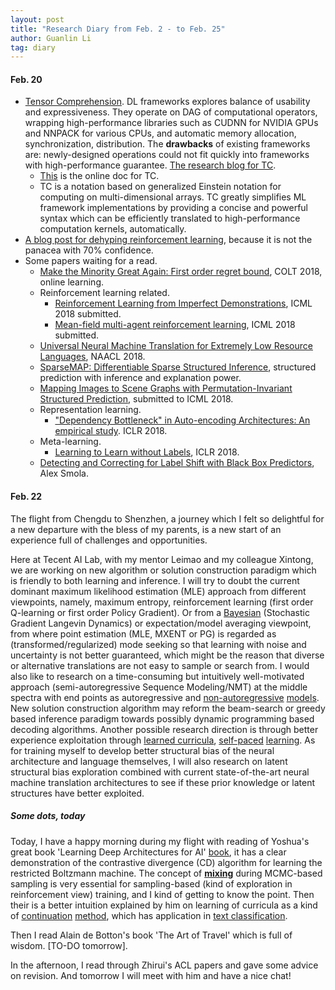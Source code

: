 ```yaml
---
layout: post
title: "Research Diary from Feb. 2 - to Feb. 25"
author: Guanlin Li
tag: diary
---
```


#### Feb. 20

- [Tensor Comprehension](https://arxiv.org/abs/1802.04730). DL frameworks explores balance of usability and expressiveness. They operate on DAG of computational operators, wrapping high-performance libraries such as CUDNN for NVIDIA GPUs and NNPACK for various CPUs, and automatic memory allocation, synchronization, distribution. The **drawbacks** of existing frameworks are: newly-designed operations could not fit quickly into frameworks with high-performance guarantee. [The research blog for TC](https://research.fb.com/announcing-tensor-comprehensions/). 
  - [This](https://facebookresearch.github.io/TensorComprehensions/) is the online doc for TC. 
  - TC is a notation based on generalized Einstein notation for computing on multi-dimensional arrays. TC greatly simplifies ML framework implementations by providing a concise and powerful syntax which can be efficiently translated to high-performance computation kernels, automatically. 
- [A blog post for dehyping reinforcement learning](https://www.alexirpan.com/2018/02/14/rl-hard.html), because it is not the panacea with 70% confidence. 
- Some papers waiting for a read. 
  - [Make the Minority Great Again: First order regret bound](https://arxiv.org/pdf/1802.03386.pdf), COLT 2018, online learning. 
  - Reinforcement learning related. 
    - [Reinforcement Learning from Imperfect Demonstrations](https://arxiv.org/pdf/1802.05313.pdf), ICML 2018 submitted. 
    - [Mean-field multi-agent reinforcement learning](https://arxiv.org/pdf/1802.05438.pdf), ICML 2018 submitted. 
  - [Universal Neural Machine Translation for Extremely Low Resource Languages](https://arxiv.org/pdf/1802.05368.pdf), NAACL 2018. 
  - [SparseMAP: Differentiable Sparse Structured Inference](https://arxiv.org/pdf/1802.04223.pdf), structured prediction with inference and explanation power. 
  - [Mapping Images to Scene Graphs with Permutation-Invariant Structured Prediction](https://arxiv.org/pdf/1802.05451.pdf), submitted to ICML 2018. 
  - Representation learning.
    - ["Dependency Bottleneck" in Auto-encoding Architectures: An empirical study](https://arxiv.org/pdf/1802.05408.pdf). ICLR 2018. 
  - Meta-learning.
    - [Learning to Learn without Labels](https://openreview.net/forum?id=ByoT9Fkvz), ICLR 2018.
  - [Detecting and Correcting for Label Shift with Black Box Predictors](https://arxiv.org/abs/1802.03916), Alex Smola. 




#### Feb. 22

The flight from Chengdu to Shenzhen, a journey which I felt so delightful for a new departure with the bless of my parents, is a new start of an experience full of challenges and opportunities. 

Here at Tecent AI Lab, with my mentor Leimao and my colleague Xintong, we are working on new algorithm or solution construction paradigm which is friendly to both learning and inference. I will try to doubt the current dominant maximum likelihood estimation (MLE) approach from different viewpoints, namely, maximum entropy, reinforcement learning (first order Q-learning or first order Policy Gradient). Or from a [Bayesian](https://www.ics.uci.edu/~welling/publications/papers/stoclangevin_v6.pdf) (Stochastic Gradient Langevin Dynamics) or expectation/model averaging viewpoint, from where point estimation (MLE, MXENT or PG) is regarded as (transformed/regularized) mode seeking so that learning with noise and uncertainty is not better guaranteed, which might be the reason that diverse or alternative translations are not easy to sample or search from. I would also like to research on a time-consuming but intuitively well-motivated approach (semi-autoregressive Sequence Modeling/NMT) at the middle spectra with end points as autoregressive and [non-autoregressive](https://arxiv.org/abs/1711.02281) [models](https://arxiv.org/pdf/1802.06901). New solution construction algorithm may reform the beam-search or greedy based inference paradigm towards possibly dynamic programming based decoding algorithms. Another possible research direction is through better experience exploitation through [learned curricula](https://ronan.collobert.com/pub/matos/2009_curriculum_icml.pdf), [self-paced](http://ai.stanford.edu/~pawan/publications/KPK-NIPS2010.pdf) [learning](https://papers.nips.cc/paper/5568-self-paced-learning-with-diversity.pdf). As for training myself to develop better structural bias of the neural architecture and language themselves, I will also research on latent structural bias exploration combined with current state-of-the-art neural machine translation architectures to see if these prior knowledge or latent structures have better exploited. 

##### Some dots, today

Today, I have a happy morning during my flight with reading of Yoshua's great book 'Learning Deep Architectures for AI' [book](https://www.iro.umontreal.ca/~lisa/pointeurs/TR1312.pdf), it has a clear demonstration of the contrastive divergence (CD) algorithm for learning the restricted Boltzmann machine. The concept of [**mixing**](https://stats.stackexchange.com/questions/223691/what-does-mixing-mean-in-sampling) during MCMC-based sampling is very essential for sampling-based (kind of exploration in reinforcement view) training, and I kind of getting to know the point. Then their is a better intuition explained by him on learning of curricula as a kind of [continuation](http://inis.jinr.ru/sl/M_Mathematics/MN_Numerical%20methods/MNd_Numerical%20calculus/Allogower%20Introduction.pdf) [method](http://www.jmlr.org/papers/volume17/gulchere16a/gulchere16a.pdf), which has application in [text classification](https://link.springer.com/content/pdf/10.1023/A:1007692713085.pdf). 

Then I read Alain de Botton's book 'The Art of Travel' which is full of wisdom. [TO-DO tomorrow]. 

In the afternoon, I read through Zhirui's ACL papers and gave some advice on revision. And tomorrow I will meet with him and have a nice chat! 